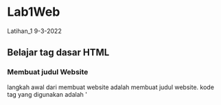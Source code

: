 # Lab1Web
Latihan_1 9-3-2022

## Belajar tag dasar HTML

### Membuat judul Website
langkah awal dari membuat website adalah membuat judul website.
kode tag yang digunakan adalah '<title>'
berikut tampilannya
![gambar 1](img/ss1-1.png)
untuk kodingannya sebagai berikut
![gambar 2](img/ss1-2.png)
